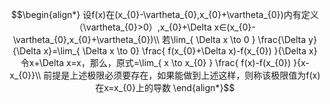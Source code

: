 $$\begin{align*}
设f(x)在(x_{0}-\vartheta_{0},x_{0}+\vartheta_{0})内有定义（\vartheta_{0}>0）,x_{0}+\Delta x∈(x_{0}-\vartheta_{0},x_{0}+\vartheta_{0})\\
若\lim_{ \Delta x \to 0 } \frac{\Delta y}{\Delta x}=\lim_{ \Delta x \to 0} \frac{ f(x_{0}+\Delta x)-f(x_{0}) }{\Delta x} 令x+\Delta x=x，那么，原式=\lim_{ x \to x_{0} }  \frac{ f(x)-f(x_{0}) }{x-x_{0}}\\
前提是上述极限必须要存在，如果能做到上述这样，则称该极限值为f(x)在x=x_{0}上的导数
\end{align*}$$
